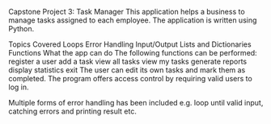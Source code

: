 Capstone Project 3: Task Manager
This application helps a business to manage tasks assigned to each employee. The application is written using Python.

Topics Covered
Loops
Error Handling
Input/Output
Lists and Dictionaries
Functions
What the app can do
The following functions can be performed:
register a user
add a task
view all tasks
view my tasks
generate reports
display statistics
exit
The user can edit its own tasks and mark them as completed. The program offers access control by requiring valid users to log in.

Multiple forms of error handling has been included e.g. loop until valid input, catching errors and printing result etc.



